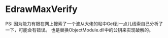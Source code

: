 # EdrawMaxVerify
PS: 
因为能力有限在网上搜索了一个波从大佬的帖中Get到一点儿线索自己分析了一下，可能会有错误。
也是替换ObjectModule.dll中的公钥来实现破解的。


